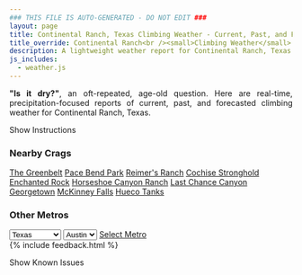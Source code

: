 ```yaml
---
### THIS FILE IS AUTO-GENERATED - DO NOT EDIT ###
layout: page
title: Continental Ranch, Texas Climbing Weather - Current, Past, and Forecasted Report
title_override: Continental Ranch<br /><small>Climbing Weather</small>
description: A lightweight weather report for Continental Ranch, Texas. Optimized for slow internet connections.
js_includes:
  - weather.js
---
```


<section class="measure center lh-copy f5-ns f6 ph2 mv4" style="text-align: justify;">
<strong>"Is it dry?"</strong>, an oft-repeated, age-old question. Here are real-time,
precipitation-focused reports of current, past, and forecasted climbing weather for Continental Ranch, Texas.
</section>

<p id="settings-toggle" class="mw5 b center tc hover-light-red black-70 pointer">Show Instructions</p>
<section id="settings" class="overflow-hidden" style="display:none;">
    <div class="mv2 ph2 center">
        <div class="fn f6 tc pv2">
            <p class="measure lh-copy center"><strong>Show/hide hourly forecasts</strong> by clicking the desired day.</p>
            <hr class="mw5 p0 mv2 o-60 b0 bt b--light-red light-red bg-light-red">
            <p class="measure lh-copy center"><strong>Current and Past conditions</strong> are measured by the nearest weather station. <strong>Forecast conditions</strong> are calculated and polled separately.</p>
            <hr class="mw5 p0 mv2 o-60 b0 bt b--light-red light-red bg-light-red">
            <p class="measure lh-copy center"><strong>Having issues?</strong> Try <a id="clear-cache" class="no-underline relative fancy-link light-red hover-light-red" href="#">clearing the local cache</a>.</p>
            <hr class="mw5 p0 mv2 o-60 b0 bt b--light-red light-red bg-light-red">
            <p class="measure lh-copy center">Weather data sourced from <a class="no-underline fancy-link relative light-red" target="_blank" href="https://www.weather.gov/documentation/services-web-api">weather.gov</a>.</p>
        </div>
    </div>
</section>
<section id="weather" data-crag="continental-ranch-texas" class="mv4-ns mv3 ph2 center"></section>
<section id="nearby" class="tc lh-copy">
  <h3>Nearby Crags</h3>
<a class="nowrap no-underline fancy-link relative light-red mh3" href="/crags/the-greenbelt-texas-weather.html">The Greenbelt</a>
<a class="nowrap no-underline fancy-link relative light-red mh3" href="/crags/pace-bend-park-texas-weather.html">Pace Bend Park</a>
<a class="nowrap no-underline fancy-link relative light-red mh3" href="/crags/reimers-ranch-texas-weather.html">Reimer's Ranch</a>
<a class="nowrap no-underline fancy-link relative light-red mh3" href="/crags/cochise-stronghold-arizona-weather.html">Cochise Stronghold</a>
<a class="nowrap no-underline fancy-link relative light-red mh3" href="/crags/enchanted-rock-texas-weather.html">Enchanted Rock</a>
<a class="nowrap no-underline fancy-link relative light-red mh3" href="/crags/horseshoe-canyon-ranch-arkansas-weather.html">Horseshoe Canyon Ranch</a>
<a class="nowrap no-underline fancy-link relative light-red mh3" href="/crags/last-chance-canyon-new-mexico-weather.html">Last Chance Canyon</a>
<a class="nowrap no-underline fancy-link relative light-red mh3" href="/crags/georgetown-texas-weather.html">Georgetown</a>
<a class="nowrap no-underline fancy-link relative light-red mh3" href="/crags/mckinney-falls-texas-weather.html">McKinney Falls</a>
<a class="nowrap no-underline fancy-link relative light-red mh3" href="/crags/hueco-tanks-texas-weather.html">Hueco Tanks</a>
</section>
<section id="nearby" class="tc lh-copy">
  <h3>Other Metros</h3>
  <select class="ma1 bg-near-white pa2" id="stateSel">
    <option value="Texas" selected>Texas</option>
    <option value="Washington">Washington</option>
    <option value="Colorado">Colorado</option>
    <option value="Tennessee">Tennessee</option>
    <option value="Utah">Utah</option>
    <option value="California">California</option>
  </select>
  <select class="ma1 bg-near-white pa2" id="citySel">
    <option value="Austin" selected>Austin</option>
  </select>
  <a id="selectMetro" class="f6 link dim ph3 pv2 ma1 dib white bg-light-red" href="/crags/austin-texas-weather.html">Select Metro</a>
  <script>
    var states = [];
    states["Texas"] = "Austin"
    states["Washington"] = "Seattle"
    states["Colorado"] = "Denver"
    states["Tennessee"] = "Nashville"
    states["Utah"] = "Salt Lake City"
    states["California"] = "San Francisco|Los Angeles"
  </script>
</section>
{% include feedback.html %}
<p id="issues-toggle" class="mw5 b center tc hover-light-red black-70 pointer">Show Known Issues</p>
<section id="issues" class="overflow-hidden tc f6">
</section>

<script>
  var weekly_EWX_14_74 = {"updated":"2020-12-20T08:29:13+00:00","units":"us","forecastGenerator":"BaselineForecastGenerator","generatedAt":"2020-12-20T08:48:20+00:00","updateTime":"2020-12-20T08:29:13+00:00","validTimes":"2020-12-20T02:00:00+00:00/P8DT6H","elevation":{"value":405.0792,"unitCode":"unit:m"},"periods":[{"number":1,"name":"Overnight","startTime":"2020-12-20T02:00:00-06:00","endTime":"2020-12-20T06:00:00-06:00","isDaytime":false,"temperature":34,"temperatureUnit":"F","temperatureTrend":null,"windSpeed":"5 mph","windDirection":"NNW","icon":"https://api.weather.gov/icons/land/night/skc?size=medium","shortForecast":"Clear","detailedForecast":"Clear, with a low around 34. North northwest wind around 5 mph."},{"number":2,"name":"Sunday","startTime":"2020-12-20T06:00:00-06:00","endTime":"2020-12-20T18:00:00-06:00","isDaytime":true,"temperature":69,"temperatureUnit":"F","temperatureTrend":null,"windSpeed":"5 to 15 mph","windDirection":"NW","icon":"https://api.weather.gov/icons/land/day/skc?size=medium","shortForecast":"Sunny","detailedForecast":"Sunny, with a high near 69. Northwest wind 5 to 15 mph, with gusts as high as 25 mph."},{"number":3,"name":"Sunday Night","startTime":"2020-12-20T18:00:00-06:00","endTime":"2020-12-21T06:00:00-06:00","isDaytime":false,"temperature":34,"temperatureUnit":"F","temperatureTrend":null,"windSpeed":"5 mph","windDirection":"NNW","icon":"https://api.weather.gov/icons/land/night/few?size=medium","shortForecast":"Mostly Clear","detailedForecast":"Mostly clear, with a low around 34. North northwest wind around 5 mph."},{"number":4,"name":"Monday","startTime":"2020-12-21T06:00:00-06:00","endTime":"2020-12-21T18:00:00-06:00","isDaytime":true,"temperature":70,"temperatureUnit":"F","temperatureTrend":null,"windSpeed":"0 to 5 mph","windDirection":"SE","icon":"https://api.weather.gov/icons/land/day/sct?size=medium","shortForecast":"Mostly Sunny","detailedForecast":"Mostly sunny, with a high near 70. Southeast wind 0 to 5 mph."},{"number":5,"name":"Monday Night","startTime":"2020-12-21T18:00:00-06:00","endTime":"2020-12-22T06:00:00-06:00","isDaytime":false,"temperature":42,"temperatureUnit":"F","temperatureTrend":null,"windSpeed":"5 mph","windDirection":"SE","icon":"https://api.weather.gov/icons/land/night/sct?size=medium","shortForecast":"Partly Cloudy","detailedForecast":"Partly cloudy, with a low around 42. Southeast wind around 5 mph."},{"number":6,"name":"Tuesday","startTime":"2020-12-22T06:00:00-06:00","endTime":"2020-12-22T18:00:00-06:00","isDaytime":true,"temperature":70,"temperatureUnit":"F","temperatureTrend":null,"windSpeed":"5 to 15 mph","windDirection":"SE","icon":"https://api.weather.gov/icons/land/day/few?size=medium","shortForecast":"Sunny","detailedForecast":"Sunny, with a high near 70. Southeast wind 5 to 15 mph, with gusts as high as 20 mph."},{"number":7,"name":"Tuesday Night","startTime":"2020-12-22T18:00:00-06:00","endTime":"2020-12-23T06:00:00-06:00","isDaytime":false,"temperature":45,"temperatureUnit":"F","temperatureTrend":null,"windSpeed":"5 to 10 mph","windDirection":"SSE","icon":"https://api.weather.gov/icons/land/night/few?size=medium","shortForecast":"Mostly Clear","detailedForecast":"Mostly clear, with a low around 45. South southeast wind 5 to 10 mph, with gusts as high as 20 mph."},{"number":8,"name":"Wednesday","startTime":"2020-12-23T06:00:00-06:00","endTime":"2020-12-23T18:00:00-06:00","isDaytime":true,"temperature":75,"temperatureUnit":"F","temperatureTrend":null,"windSpeed":"5 to 15 mph","windDirection":"W","icon":"https://api.weather.gov/icons/land/day/few?size=medium","shortForecast":"Sunny","detailedForecast":"Sunny, with a high near 75. West wind 5 to 15 mph, with gusts as high as 20 mph."},{"number":9,"name":"Wednesday Night","startTime":"2020-12-23T18:00:00-06:00","endTime":"2020-12-24T06:00:00-06:00","isDaytime":false,"temperature":34,"temperatureUnit":"F","temperatureTrend":null,"windSpeed":"10 to 20 mph","windDirection":"NNW","icon":"https://api.weather.gov/icons/land/night/few?size=medium","shortForecast":"Mostly Clear","detailedForecast":"Mostly clear, with a low around 34. North northwest wind 10 to 20 mph, with gusts as high as 25 mph."},{"number":10,"name":"Thursday","startTime":"2020-12-24T06:00:00-06:00","endTime":"2020-12-24T18:00:00-06:00","isDaytime":true,"temperature":57,"temperatureUnit":"F","temperatureTrend":null,"windSpeed":"10 to 15 mph","windDirection":"NNW","icon":"https://api.weather.gov/icons/land/day/few?size=medium","shortForecast":"Sunny","detailedForecast":"Sunny, with a high near 57."},{"number":11,"name":"Thursday Night","startTime":"2020-12-24T18:00:00-06:00","endTime":"2020-12-25T06:00:00-06:00","isDaytime":false,"temperature":32,"temperatureUnit":"F","temperatureTrend":null,"windSpeed":"5 mph","windDirection":"WNW","icon":"https://api.weather.gov/icons/land/night/few?size=medium","shortForecast":"Mostly Clear","detailedForecast":"Mostly clear, with a low around 32."},{"number":12,"name":"Christmas Day","startTime":"2020-12-25T06:00:00-06:00","endTime":"2020-12-25T18:00:00-06:00","isDaytime":true,"temperature":63,"temperatureUnit":"F","temperatureTrend":null,"windSpeed":"5 to 10 mph","windDirection":"SSW","icon":"https://api.weather.gov/icons/land/day/sct?size=medium","shortForecast":"Mostly Sunny","detailedForecast":"Mostly sunny, with a high near 63."},{"number":13,"name":"Friday Night","startTime":"2020-12-25T18:00:00-06:00","endTime":"2020-12-26T06:00:00-06:00","isDaytime":false,"temperature":35,"temperatureUnit":"F","temperatureTrend":null,"windSpeed":"5 to 10 mph","windDirection":"SE","icon":"https://api.weather.gov/icons/land/night/sct?size=medium","shortForecast":"Partly Cloudy","detailedForecast":"Partly cloudy, with a low around 35."},{"number":14,"name":"Saturday","startTime":"2020-12-26T06:00:00-06:00","endTime":"2020-12-26T18:00:00-06:00","isDaytime":true,"temperature":68,"temperatureUnit":"F","temperatureTrend":null,"windSpeed":"5 to 10 mph","windDirection":"S","icon":"https://api.weather.gov/icons/land/day/sct?size=medium","shortForecast":"Mostly Sunny","detailedForecast":"Mostly sunny, with a high near 68."}]}
  var hourly_EWX_14_74 = {"@context":["https://geojson.org/geojson-ld/geojson-context.jsonld",{"@version":"1.1","wx":"https://api.weather.gov/ontology#","geo":"http://www.opengis.net/ont/geosparql#","unit":"http://codes.wmo.int/common/unit/","@vocab":"https://api.weather.gov/ontology#"}],"type":"Feature","geometry":{"type":"Polygon","coordinates":[[[-101.4416929,29.8089287],[-101.4404477,29.7862003],[-101.414287,29.787277500000002],[-101.41552730000001,29.810006],[-101.4416929,29.8089287]]]},"properties":{"updated":"2020-12-20T08:29:13+00:00","units":"us","forecastGenerator":"HourlyForecastGenerator","generatedAt":"2020-12-20T08:48:21+00:00","updateTime":"2020-12-20T08:29:13+00:00","validTimes":"2020-12-20T02:00:00+00:00/P8DT6H","elevation":{"value":405.0792,"unitCode":"unit:m"},"periods":[{"number":1,"name":"","startTime":"2020-12-20T02:00:00-06:00","endTime":"2020-12-20T03:00:00-06:00","isDaytime":false,"temperature":38,"temperatureUnit":"F","temperatureTrend":null,"windSpeed":"5 mph","windDirection":"NNW","icon":"https://api.weather.gov/icons/land/night/skc?size=small","shortForecast":"Clear","detailedForecast":""},{"number":2,"name":"","startTime":"2020-12-20T03:00:00-06:00","endTime":"2020-12-20T04:00:00-06:00","isDaytime":false,"temperature":37,"temperatureUnit":"F","temperatureTrend":null,"windSpeed":"5 mph","windDirection":"NNW","icon":"https://api.weather.gov/icons/land/night/skc?size=small","shortForecast":"Clear","detailedForecast":""},{"number":3,"name":"","startTime":"2020-12-20T04:00:00-06:00","endTime":"2020-12-20T05:00:00-06:00","isDaytime":false,"temperature":36,"temperatureUnit":"F","temperatureTrend":null,"windSpeed":"5 mph","windDirection":"NNW","icon":"https://api.weather.gov/icons/land/night/skc?size=small","shortForecast":"Clear","detailedForecast":""},{"number":4,"name":"","startTime":"2020-12-20T05:00:00-06:00","endTime":"2020-12-20T06:00:00-06:00","isDaytime":false,"temperature":35,"temperatureUnit":"F","temperatureTrend":null,"windSpeed":"5 mph","windDirection":"NNW","icon":"https://api.weather.gov/icons/land/night/skc?size=small","shortForecast":"Clear","detailedForecast":""},{"number":5,"name":"","startTime":"2020-12-20T06:00:00-06:00","endTime":"2020-12-20T07:00:00-06:00","isDaytime":true,"temperature":34,"temperatureUnit":"F","temperatureTrend":null,"windSpeed":"5 mph","windDirection":"NW","icon":"https://api.weather.gov/icons/land/day/skc?size=small","shortForecast":"Sunny","detailedForecast":""},{"number":6,"name":"","startTime":"2020-12-20T07:00:00-06:00","endTime":"2020-12-20T08:00:00-06:00","isDaytime":true,"temperature":34,"temperatureUnit":"F","temperatureTrend":null,"windSpeed":"5 mph","windDirection":"NW","icon":"https://api.weather.gov/icons/land/day/skc?size=small","shortForecast":"Sunny","detailedForecast":""},{"number":7,"name":"","startTime":"2020-12-20T08:00:00-06:00","endTime":"2020-12-20T09:00:00-06:00","isDaytime":true,"temperature":35,"temperatureUnit":"F","temperatureTrend":null,"windSpeed":"5 mph","windDirection":"NW","icon":"https://api.weather.gov/icons/land/day/skc?size=small","shortForecast":"Sunny","detailedForecast":""},{"number":8,"name":"","startTime":"2020-12-20T09:00:00-06:00","endTime":"2020-12-20T10:00:00-06:00","isDaytime":true,"temperature":43,"temperatureUnit":"F","temperatureTrend":null,"windSpeed":"10 mph","windDirection":"WNW","icon":"https://api.weather.gov/icons/land/day/skc?size=small","shortForecast":"Sunny","detailedForecast":""},{"number":9,"name":"","startTime":"2020-12-20T10:00:00-06:00","endTime":"2020-12-20T11:00:00-06:00","isDaytime":true,"temperature":51,"temperatureUnit":"F","temperatureTrend":null,"windSpeed":"10 mph","windDirection":"NW","icon":"https://api.weather.gov/icons/land/day/skc?size=small","shortForecast":"Sunny","detailedForecast":""},{"number":10,"name":"","startTime":"2020-12-20T11:00:00-06:00","endTime":"2020-12-20T12:00:00-06:00","isDaytime":true,"temperature":56,"temperatureUnit":"F","temperatureTrend":null,"windSpeed":"15 mph","windDirection":"NW","icon":"https://api.weather.gov/icons/land/day/skc?size=small","shortForecast":"Sunny","detailedForecast":""},{"number":11,"name":"","startTime":"2020-12-20T12:00:00-06:00","endTime":"2020-12-20T13:00:00-06:00","isDaytime":true,"temperature":62,"temperatureUnit":"F","temperatureTrend":null,"windSpeed":"15 mph","windDirection":"NW","icon":"https://api.weather.gov/icons/land/day/skc?size=small","shortForecast":"Sunny","detailedForecast":""},{"number":12,"name":"","startTime":"2020-12-20T13:00:00-06:00","endTime":"2020-12-20T14:00:00-06:00","isDaytime":true,"temperature":65,"temperatureUnit":"F","temperatureTrend":null,"windSpeed":"15 mph","windDirection":"NW","icon":"https://api.weather.gov/icons/land/day/skc?size=small","shortForecast":"Sunny","detailedForecast":""},{"number":13,"name":"","startTime":"2020-12-20T14:00:00-06:00","endTime":"2020-12-20T15:00:00-06:00","isDaytime":true,"temperature":68,"temperatureUnit":"F","temperatureTrend":null,"windSpeed":"15 mph","windDirection":"NW","icon":"https://api.weather.gov/icons/land/day/skc?size=small","shortForecast":"Sunny","detailedForecast":""},{"number":14,"name":"","startTime":"2020-12-20T15:00:00-06:00","endTime":"2020-12-20T16:00:00-06:00","isDaytime":true,"temperature":68,"temperatureUnit":"F","temperatureTrend":null,"windSpeed":"15 mph","windDirection":"NW","icon":"https://api.weather.gov/icons/land/day/few?size=small","shortForecast":"Sunny","detailedForecast":""},{"number":15,"name":"","startTime":"2020-12-20T16:00:00-06:00","endTime":"2020-12-20T17:00:00-06:00","isDaytime":true,"temperature":69,"temperatureUnit":"F","temperatureTrend":null,"windSpeed":"10 mph","windDirection":"NW","icon":"https://api.weather.gov/icons/land/day/skc?size=small","shortForecast":"Sunny","detailedForecast":""},{"number":16,"name":"","startTime":"2020-12-20T17:00:00-06:00","endTime":"2020-12-20T18:00:00-06:00","isDaytime":true,"temperature":67,"temperatureUnit":"F","temperatureTrend":null,"windSpeed":"10 mph","windDirection":"NW","icon":"https://api.weather.gov/icons/land/day/skc?size=small","shortForecast":"Sunny","detailedForecast":""},{"number":17,"name":"","startTime":"2020-12-20T18:00:00-06:00","endTime":"2020-12-20T19:00:00-06:00","isDaytime":false,"temperature":61,"temperatureUnit":"F","temperatureTrend":null,"windSpeed":"5 mph","windDirection":"NW","icon":"https://api.weather.gov/icons/land/night/few?size=small","shortForecast":"Mostly Clear","detailedForecast":""},{"number":18,"name":"","startTime":"2020-12-20T19:00:00-06:00","endTime":"2020-12-20T20:00:00-06:00","isDaytime":false,"temperature":57,"temperatureUnit":"F","temperatureTrend":null,"windSpeed":"5 mph","windDirection":"NW","icon":"https://api.weather.gov/icons/land/night/few?size=small","shortForecast":"Mostly Clear","detailedForecast":""},{"number":19,"name":"","startTime":"2020-12-20T20:00:00-06:00","endTime":"2020-12-20T21:00:00-06:00","isDaytime":false,"temperature":53,"temperatureUnit":"F","temperatureTrend":null,"windSpeed":"5 mph","windDirection":"NNW","icon":"https://api.weather.gov/icons/land/night/few?size=small","shortForecast":"Mostly Clear","detailedForecast":""},{"number":20,"name":"","startTime":"2020-12-20T21:00:00-06:00","endTime":"2020-12-20T22:00:00-06:00","isDaytime":false,"temperature":49,"temperatureUnit":"F","temperatureTrend":null,"windSpeed":"5 mph","windDirection":"NNW","icon":"https://api.weather.gov/icons/land/night/few?size=small","shortForecast":"Mostly Clear","detailedForecast":""},{"number":21,"name":"","startTime":"2020-12-20T22:00:00-06:00","endTime":"2020-12-20T23:00:00-06:00","isDaytime":false,"temperature":47,"temperatureUnit":"F","temperatureTrend":null,"windSpeed":"5 mph","windDirection":"NNW","icon":"https://api.weather.gov/icons/land/night/few?size=small","shortForecast":"Mostly Clear","detailedForecast":""},{"number":22,"name":"","startTime":"2020-12-20T23:00:00-06:00","endTime":"2020-12-21T00:00:00-06:00","isDaytime":false,"temperature":45,"temperatureUnit":"F","temperatureTrend":null,"windSpeed":"5 mph","windDirection":"NNW","icon":"https://api.weather.gov/icons/land/night/few?size=small","shortForecast":"Mostly Clear","detailedForecast":""},{"number":23,"name":"","startTime":"2020-12-21T00:00:00-06:00","endTime":"2020-12-21T01:00:00-06:00","isDaytime":false,"temperature":43,"temperatureUnit":"F","temperatureTrend":null,"windSpeed":"5 mph","windDirection":"NNW","icon":"https://api.weather.gov/icons/land/night/few?size=small","shortForecast":"Mostly Clear","detailedForecast":""},{"number":24,"name":"","startTime":"2020-12-21T01:00:00-06:00","endTime":"2020-12-21T02:00:00-06:00","isDaytime":false,"temperature":42,"temperatureUnit":"F","temperatureTrend":null,"windSpeed":"5 mph","windDirection":"NNW","icon":"https://api.weather.gov/icons/land/night/few?size=small","shortForecast":"Mostly Clear","detailedForecast":""},{"number":25,"name":"","startTime":"2020-12-21T02:00:00-06:00","endTime":"2020-12-21T03:00:00-06:00","isDaytime":false,"temperature":39,"temperatureUnit":"F","temperatureTrend":null,"windSpeed":"5 mph","windDirection":"NNW","icon":"https://api.weather.gov/icons/land/night/sct?size=small","shortForecast":"Partly Cloudy","detailedForecast":""},{"number":26,"name":"","startTime":"2020-12-21T03:00:00-06:00","endTime":"2020-12-21T04:00:00-06:00","isDaytime":false,"temperature":37,"temperatureUnit":"F","temperatureTrend":null,"windSpeed":"5 mph","windDirection":"NNW","icon":"https://api.weather.gov/icons/land/night/sct?size=small","shortForecast":"Partly Cloudy","detailedForecast":""},{"number":27,"name":"","startTime":"2020-12-21T04:00:00-06:00","endTime":"2020-12-21T05:00:00-06:00","isDaytime":false,"temperature":36,"temperatureUnit":"F","temperatureTrend":null,"windSpeed":"5 mph","windDirection":"NNW","icon":"https://api.weather.gov/icons/land/night/sct?size=small","shortForecast":"Partly Cloudy","detailedForecast":""},{"number":28,"name":"","startTime":"2020-12-21T05:00:00-06:00","endTime":"2020-12-21T06:00:00-06:00","isDaytime":false,"temperature":35,"temperatureUnit":"F","temperatureTrend":null,"windSpeed":"5 mph","windDirection":"NNW","icon":"https://api.weather.gov/icons/land/night/sct?size=small","shortForecast":"Partly Cloudy","detailedForecast":""},{"number":29,"name":"","startTime":"2020-12-21T06:00:00-06:00","endTime":"2020-12-21T07:00:00-06:00","isDaytime":true,"temperature":35,"temperatureUnit":"F","temperatureTrend":null,"windSpeed":"5 mph","windDirection":"N","icon":"https://api.weather.gov/icons/land/day/sct?size=small","shortForecast":"Mostly Sunny","detailedForecast":""},{"number":30,"name":"","startTime":"2020-12-21T07:00:00-06:00","endTime":"2020-12-21T08:00:00-06:00","isDaytime":true,"temperature":34,"temperatureUnit":"F","temperatureTrend":null,"windSpeed":"5 mph","windDirection":"N","icon":"https://api.weather.gov/icons/land/day/sct?size=small","shortForecast":"Mostly Sunny","detailedForecast":""},{"number":31,"name":"","startTime":"2020-12-21T08:00:00-06:00","endTime":"2020-12-21T09:00:00-06:00","isDaytime":true,"temperature":35,"temperatureUnit":"F","temperatureTrend":null,"windSpeed":"0 mph","windDirection":"N","icon":"https://api.weather.gov/icons/land/day/sct?size=small","shortForecast":"Mostly Sunny","detailedForecast":""},{"number":32,"name":"","startTime":"2020-12-21T09:00:00-06:00","endTime":"2020-12-21T10:00:00-06:00","isDaytime":true,"temperature":42,"temperatureUnit":"F","temperatureTrend":null,"windSpeed":"0 mph","windDirection":"N","icon":"https://api.weather.gov/icons/land/day/few?size=small","shortForecast":"Sunny","detailedForecast":""},{"number":33,"name":"","startTime":"2020-12-21T10:00:00-06:00","endTime":"2020-12-21T11:00:00-06:00","isDaytime":true,"temperature":50,"temperatureUnit":"F","temperatureTrend":null,"windSpeed":"0 mph","windDirection":"N","icon":"https://api.weather.gov/icons/land/day/few?size=small","shortForecast":"Sunny","detailedForecast":""},{"number":34,"name":"","startTime":"2020-12-21T11:00:00-06:00","endTime":"2020-12-21T12:00:00-06:00","isDaytime":true,"temperature":57,"temperatureUnit":"F","temperatureTrend":null,"windSpeed":"0 mph","windDirection":"SSE","icon":"https://api.weather.gov/icons/land/day/sct?size=small","shortForecast":"Mostly Sunny","detailedForecast":""},{"number":35,"name":"","startTime":"2020-12-21T12:00:00-06:00","endTime":"2020-12-21T13:00:00-06:00","isDaytime":true,"temperature":63,"temperatureUnit":"F","temperatureTrend":null,"windSpeed":"0 mph","windDirection":"S","icon":"https://api.weather.gov/icons/land/day/sct?size=small","shortForecast":"Mostly Sunny","detailedForecast":""},{"number":36,"name":"","startTime":"2020-12-21T13:00:00-06:00","endTime":"2020-12-21T14:00:00-06:00","isDaytime":true,"temperature":67,"temperatureUnit":"F","temperatureTrend":null,"windSpeed":"5 mph","windDirection":"S","icon":"https://api.weather.gov/icons/land/day/sct?size=small","shortForecast":"Mostly Sunny","detailedForecast":""},{"number":37,"name":"","startTime":"2020-12-21T14:00:00-06:00","endTime":"2020-12-21T15:00:00-06:00","isDaytime":true,"temperature":69,"temperatureUnit":"F","temperatureTrend":null,"windSpeed":"5 mph","windDirection":"SSE","icon":"https://api.weather.gov/icons/land/day/sct?size=small","shortForecast":"Mostly Sunny","detailedForecast":""},{"number":38,"name":"","startTime":"2020-12-21T15:00:00-06:00","endTime":"2020-12-21T16:00:00-06:00","isDaytime":true,"temperature":70,"temperatureUnit":"F","temperatureTrend":null,"windSpeed":"5 mph","windDirection":"SSE","icon":"https://api.weather.gov/icons/land/day/sct?size=small","shortForecast":"Mostly Sunny","detailedForecast":""},{"number":39,"name":"","startTime":"2020-12-21T16:00:00-06:00","endTime":"2020-12-21T17:00:00-06:00","isDaytime":true,"temperature":69,"temperatureUnit":"F","temperatureTrend":null,"windSpeed":"5 mph","windDirection":"SE","icon":"https://api.weather.gov/icons/land/day/bkn?size=small","shortForecast":"Partly Sunny","detailedForecast":""},{"number":40,"name":"","startTime":"2020-12-21T17:00:00-06:00","endTime":"2020-12-21T18:00:00-06:00","isDaytime":true,"temperature":66,"temperatureUnit":"F","temperatureTrend":null,"windSpeed":"5 mph","windDirection":"SE","icon":"https://api.weather.gov/icons/land/day/bkn?size=small","shortForecast":"Partly Sunny","detailedForecast":""},{"number":41,"name":"","startTime":"2020-12-21T18:00:00-06:00","endTime":"2020-12-21T19:00:00-06:00","isDaytime":false,"temperature":63,"temperatureUnit":"F","temperatureTrend":null,"windSpeed":"5 mph","windDirection":"ESE","icon":"https://api.weather.gov/icons/land/night/bkn?size=small","shortForecast":"Mostly Cloudy","detailedForecast":""},{"number":42,"name":"","startTime":"2020-12-21T19:00:00-06:00","endTime":"2020-12-21T20:00:00-06:00","isDaytime":false,"temperature":60,"temperatureUnit":"F","temperatureTrend":null,"windSpeed":"5 mph","windDirection":"ESE","icon":"https://api.weather.gov/icons/land/night/bkn?size=small","shortForecast":"Mostly Cloudy","detailedForecast":""},{"number":43,"name":"","startTime":"2020-12-21T20:00:00-06:00","endTime":"2020-12-21T21:00:00-06:00","isDaytime":false,"temperature":57,"temperatureUnit":"F","temperatureTrend":null,"windSpeed":"5 mph","windDirection":"ESE","icon":"https://api.weather.gov/icons/land/night/bkn?size=small","shortForecast":"Mostly Cloudy","detailedForecast":""},{"number":44,"name":"","startTime":"2020-12-21T21:00:00-06:00","endTime":"2020-12-21T22:00:00-06:00","isDaytime":false,"temperature":54,"temperatureUnit":"F","temperatureTrend":null,"windSpeed":"5 mph","windDirection":"ESE","icon":"https://api.weather.gov/icons/land/night/sct?size=small","shortForecast":"Partly Cloudy","detailedForecast":""},{"number":45,"name":"","startTime":"2020-12-21T22:00:00-06:00","endTime":"2020-12-21T23:00:00-06:00","isDaytime":false,"temperature":52,"temperatureUnit":"F","temperatureTrend":null,"windSpeed":"5 mph","windDirection":"ESE","icon":"https://api.weather.gov/icons/land/night/sct?size=small","shortForecast":"Partly Cloudy","detailedForecast":""},{"number":46,"name":"","startTime":"2020-12-21T23:00:00-06:00","endTime":"2020-12-22T00:00:00-06:00","isDaytime":false,"temperature":50,"temperatureUnit":"F","temperatureTrend":null,"windSpeed":"5 mph","windDirection":"SE","icon":"https://api.weather.gov/icons/land/night/sct?size=small","shortForecast":"Partly Cloudy","detailedForecast":""},{"number":47,"name":"","startTime":"2020-12-22T00:00:00-06:00","endTime":"2020-12-22T01:00:00-06:00","isDaytime":false,"temperature":49,"temperatureUnit":"F","temperatureTrend":null,"windSpeed":"5 mph","windDirection":"SE","icon":"https://api.weather.gov/icons/land/night/few?size=small","shortForecast":"Mostly Clear","detailedForecast":""},{"number":48,"name":"","startTime":"2020-12-22T01:00:00-06:00","endTime":"2020-12-22T02:00:00-06:00","isDaytime":false,"temperature":48,"temperatureUnit":"F","temperatureTrend":null,"windSpeed":"5 mph","windDirection":"SE","icon":"https://api.weather.gov/icons/land/night/few?size=small","shortForecast":"Mostly Clear","detailedForecast":""},{"number":49,"name":"","startTime":"2020-12-22T02:00:00-06:00","endTime":"2020-12-22T03:00:00-06:00","isDaytime":false,"temperature":47,"temperatureUnit":"F","temperatureTrend":null,"windSpeed":"5 mph","windDirection":"SE","icon":"https://api.weather.gov/icons/land/night/few?size=small","shortForecast":"Mostly Clear","detailedForecast":""},{"number":50,"name":"","startTime":"2020-12-22T03:00:00-06:00","endTime":"2020-12-22T04:00:00-06:00","isDaytime":false,"temperature":45,"temperatureUnit":"F","temperatureTrend":null,"windSpeed":"5 mph","windDirection":"SE","icon":"https://api.weather.gov/icons/land/night/few?size=small","shortForecast":"Mostly Clear","detailedForecast":""},{"number":51,"name":"","startTime":"2020-12-22T04:00:00-06:00","endTime":"2020-12-22T05:00:00-06:00","isDaytime":false,"temperature":44,"temperatureUnit":"F","temperatureTrend":null,"windSpeed":"5 mph","windDirection":"SE","icon":"https://api.weather.gov/icons/land/night/few?size=small","shortForecast":"Mostly Clear","detailedForecast":""},{"number":52,"name":"","startTime":"2020-12-22T05:00:00-06:00","endTime":"2020-12-22T06:00:00-06:00","isDaytime":false,"temperature":42,"temperatureUnit":"F","temperatureTrend":null,"windSpeed":"5 mph","windDirection":"SE","icon":"https://api.weather.gov/icons/land/night/few?size=small","shortForecast":"Mostly Clear","detailedForecast":""},{"number":53,"name":"","startTime":"2020-12-22T06:00:00-06:00","endTime":"2020-12-22T07:00:00-06:00","isDaytime":true,"temperature":42,"temperatureUnit":"F","temperatureTrend":null,"windSpeed":"5 mph","windDirection":"SE","icon":"https://api.weather.gov/icons/land/day/few?size=small","shortForecast":"Sunny","detailedForecast":""},{"number":54,"name":"","startTime":"2020-12-22T07:00:00-06:00","endTime":"2020-12-22T08:00:00-06:00","isDaytime":true,"temperature":43,"temperatureUnit":"F","temperatureTrend":null,"windSpeed":"5 mph","windDirection":"SE","icon":"https://api.weather.gov/icons/land/day/few?size=small","shortForecast":"Sunny","detailedForecast":""},{"number":55,"name":"","startTime":"2020-12-22T08:00:00-06:00","endTime":"2020-12-22T09:00:00-06:00","isDaytime":true,"temperature":45,"temperatureUnit":"F","temperatureTrend":null,"windSpeed":"5 mph","windDirection":"SE","icon":"https://api.weather.gov/icons/land/day/few?size=small","shortForecast":"Sunny","detailedForecast":""},{"number":56,"name":"","startTime":"2020-12-22T09:00:00-06:00","endTime":"2020-12-22T10:00:00-06:00","isDaytime":true,"temperature":48,"temperatureUnit":"F","temperatureTrend":null,"windSpeed":"5 mph","windDirection":"SE","icon":"https://api.weather.gov/icons/land/day/few?size=small","shortForecast":"Sunny","detailedForecast":""},{"number":57,"name":"","startTime":"2020-12-22T10:00:00-06:00","endTime":"2020-12-22T11:00:00-06:00","isDaytime":true,"temperature":53,"temperatureUnit":"F","temperatureTrend":null,"windSpeed":"10 mph","windDirection":"SE","icon":"https://api.weather.gov/icons/land/day/few?size=small","shortForecast":"Sunny","detailedForecast":""},{"number":58,"name":"","startTime":"2020-12-22T11:00:00-06:00","endTime":"2020-12-22T12:00:00-06:00","isDaytime":true,"temperature":57,"temperatureUnit":"F","temperatureTrend":null,"windSpeed":"10 mph","windDirection":"SSE","icon":"https://api.weather.gov/icons/land/day/few?size=small","shortForecast":"Sunny","detailedForecast":""},{"number":59,"name":"","startTime":"2020-12-22T12:00:00-06:00","endTime":"2020-12-22T13:00:00-06:00","isDaytime":true,"temperature":61,"temperatureUnit":"F","temperatureTrend":null,"windSpeed":"10 mph","windDirection":"SSE","icon":"https://api.weather.gov/icons/land/day/few?size=small","shortForecast":"Sunny","detailedForecast":""},{"number":60,"name":"","startTime":"2020-12-22T13:00:00-06:00","endTime":"2020-12-22T14:00:00-06:00","isDaytime":true,"temperature":65,"temperatureUnit":"F","temperatureTrend":null,"windSpeed":"10 mph","windDirection":"SSE","icon":"https://api.weather.gov/icons/land/day/few?size=small","shortForecast":"Sunny","detailedForecast":""},{"number":61,"name":"","startTime":"2020-12-22T14:00:00-06:00","endTime":"2020-12-22T15:00:00-06:00","isDaytime":true,"temperature":68,"temperatureUnit":"F","temperatureTrend":null,"windSpeed":"15 mph","windDirection":"SSE","icon":"https://api.weather.gov/icons/land/day/few?size=small","shortForecast":"Sunny","detailedForecast":""},{"number":62,"name":"","startTime":"2020-12-22T15:00:00-06:00","endTime":"2020-12-22T16:00:00-06:00","isDaytime":true,"temperature":70,"temperatureUnit":"F","temperatureTrend":null,"windSpeed":"15 mph","windDirection":"SSE","icon":"https://api.weather.gov/icons/land/day/few?size=small","shortForecast":"Sunny","detailedForecast":""},{"number":63,"name":"","startTime":"2020-12-22T16:00:00-06:00","endTime":"2020-12-22T17:00:00-06:00","isDaytime":true,"temperature":70,"temperatureUnit":"F","temperatureTrend":null,"windSpeed":"15 mph","windDirection":"SSE","icon":"https://api.weather.gov/icons/land/day/few?size=small","shortForecast":"Sunny","detailedForecast":""},{"number":64,"name":"","startTime":"2020-12-22T17:00:00-06:00","endTime":"2020-12-22T18:00:00-06:00","isDaytime":true,"temperature":68,"temperatureUnit":"F","temperatureTrend":null,"windSpeed":"10 mph","windDirection":"SE","icon":"https://api.weather.gov/icons/land/day/few?size=small","shortForecast":"Sunny","detailedForecast":""},{"number":65,"name":"","startTime":"2020-12-22T18:00:00-06:00","endTime":"2020-12-22T19:00:00-06:00","isDaytime":false,"temperature":65,"temperatureUnit":"F","temperatureTrend":null,"windSpeed":"10 mph","windDirection":"SE","icon":"https://api.weather.gov/icons/land/night/few?size=small","shortForecast":"Mostly Clear","detailedForecast":""},{"number":66,"name":"","startTime":"2020-12-22T19:00:00-06:00","endTime":"2020-12-22T20:00:00-06:00","isDaytime":false,"temperature":63,"temperatureUnit":"F","temperatureTrend":null,"windSpeed":"10 mph","windDirection":"SE","icon":"https://api.weather.gov/icons/land/night/few?size=small","shortForecast":"Mostly Clear","detailedForecast":""},{"number":67,"name":"","startTime":"2020-12-22T20:00:00-06:00","endTime":"2020-12-22T21:00:00-06:00","isDaytime":false,"temperature":60,"temperatureUnit":"F","temperatureTrend":null,"windSpeed":"10 mph","windDirection":"SE","icon":"https://api.weather.gov/icons/land/night/few?size=small","shortForecast":"Mostly Clear","detailedForecast":""},{"number":68,"name":"","startTime":"2020-12-22T21:00:00-06:00","endTime":"2020-12-22T22:00:00-06:00","isDaytime":false,"temperature":58,"temperatureUnit":"F","temperatureTrend":null,"windSpeed":"10 mph","windDirection":"SE","icon":"https://api.weather.gov/icons/land/night/few?size=small","shortForecast":"Mostly Clear","detailedForecast":""},{"number":69,"name":"","startTime":"2020-12-22T22:00:00-06:00","endTime":"2020-12-22T23:00:00-06:00","isDaytime":false,"temperature":56,"temperatureUnit":"F","temperatureTrend":null,"windSpeed":"10 mph","windDirection":"SE","icon":"https://api.weather.gov/icons/land/night/few?size=small","shortForecast":"Mostly Clear","detailedForecast":""},{"number":70,"name":"","startTime":"2020-12-22T23:00:00-06:00","endTime":"2020-12-23T00:00:00-06:00","isDaytime":false,"temperature":55,"temperatureUnit":"F","temperatureTrend":null,"windSpeed":"10 mph","windDirection":"SSE","icon":"https://api.weather.gov/icons/land/night/few?size=small","shortForecast":"Mostly Clear","detailedForecast":""},{"number":71,"name":"","startTime":"2020-12-23T00:00:00-06:00","endTime":"2020-12-23T01:00:00-06:00","isDaytime":false,"temperature":53,"temperatureUnit":"F","temperatureTrend":null,"windSpeed":"5 mph","windDirection":"SSE","icon":"https://api.weather.gov/icons/land/night/few?size=small","shortForecast":"Mostly Clear","detailedForecast":""},{"number":72,"name":"","startTime":"2020-12-23T01:00:00-06:00","endTime":"2020-12-23T02:00:00-06:00","isDaytime":false,"temperature":52,"temperatureUnit":"F","temperatureTrend":null,"windSpeed":"5 mph","windDirection":"SSE","icon":"https://api.weather.gov/icons/land/night/few?size=small","shortForecast":"Mostly Clear","detailedForecast":""},{"number":73,"name":"","startTime":"2020-12-23T02:00:00-06:00","endTime":"2020-12-23T03:00:00-06:00","isDaytime":false,"temperature":50,"temperatureUnit":"F","temperatureTrend":null,"windSpeed":"5 mph","windDirection":"SSE","icon":"https://api.weather.gov/icons/land/night/few?size=small","shortForecast":"Mostly Clear","detailedForecast":""},{"number":74,"name":"","startTime":"2020-12-23T03:00:00-06:00","endTime":"2020-12-23T04:00:00-06:00","isDaytime":false,"temperature":49,"temperatureUnit":"F","temperatureTrend":null,"windSpeed":"5 mph","windDirection":"SSE","icon":"https://api.weather.gov/icons/land/night/few?size=small","shortForecast":"Mostly Clear","detailedForecast":""},{"number":75,"name":"","startTime":"2020-12-23T04:00:00-06:00","endTime":"2020-12-23T05:00:00-06:00","isDaytime":false,"temperature":47,"temperatureUnit":"F","temperatureTrend":null,"windSpeed":"5 mph","windDirection":"SSE","icon":"https://api.weather.gov/icons/land/night/few?size=small","shortForecast":"Mostly Clear","detailedForecast":""},{"number":76,"name":"","startTime":"2020-12-23T05:00:00-06:00","endTime":"2020-12-23T06:00:00-06:00","isDaytime":false,"temperature":46,"temperatureUnit":"F","temperatureTrend":null,"windSpeed":"5 mph","windDirection":"SSE","icon":"https://api.weather.gov/icons/land/night/sct?size=small","shortForecast":"Partly Cloudy","detailedForecast":""},{"number":77,"name":"","startTime":"2020-12-23T06:00:00-06:00","endTime":"2020-12-23T07:00:00-06:00","isDaytime":true,"temperature":45,"temperatureUnit":"F","temperatureTrend":null,"windSpeed":"5 mph","windDirection":"SSE","icon":"https://api.weather.gov/icons/land/day/sct?size=small","shortForecast":"Mostly Sunny","detailedForecast":""},{"number":78,"name":"","startTime":"2020-12-23T07:00:00-06:00","endTime":"2020-12-23T08:00:00-06:00","isDaytime":true,"temperature":45,"temperatureUnit":"F","temperatureTrend":null,"windSpeed":"5 mph","windDirection":"S","icon":"https://api.weather.gov/icons/land/day/sct?size=small","shortForecast":"Mostly Sunny","detailedForecast":""},{"number":79,"name":"","startTime":"2020-12-23T08:00:00-06:00","endTime":"2020-12-23T09:00:00-06:00","isDaytime":true,"temperature":47,"temperatureUnit":"F","temperatureTrend":null,"windSpeed":"5 mph","windDirection":"WSW","icon":"https://api.weather.gov/icons/land/day/sct?size=small","shortForecast":"Mostly Sunny","detailedForecast":""},{"number":80,"name":"","startTime":"2020-12-23T09:00:00-06:00","endTime":"2020-12-23T10:00:00-06:00","isDaytime":true,"temperature":50,"temperatureUnit":"F","temperatureTrend":null,"windSpeed":"5 mph","windDirection":"W","icon":"https://api.weather.gov/icons/land/day/sct?size=small","shortForecast":"Mostly Sunny","detailedForecast":""},{"number":81,"name":"","startTime":"2020-12-23T10:00:00-06:00","endTime":"2020-12-23T11:00:00-06:00","isDaytime":true,"temperature":55,"temperatureUnit":"F","temperatureTrend":null,"windSpeed":"5 mph","windDirection":"WNW","icon":"https://api.weather.gov/icons/land/day/sct?size=small","shortForecast":"Mostly Sunny","detailedForecast":""},{"number":82,"name":"","startTime":"2020-12-23T11:00:00-06:00","endTime":"2020-12-23T12:00:00-06:00","isDaytime":true,"temperature":60,"temperatureUnit":"F","temperatureTrend":null,"windSpeed":"5 mph","windDirection":"NW","icon":"https://api.weather.gov/icons/land/day/few?size=small","shortForecast":"Sunny","detailedForecast":""},{"number":83,"name":"","startTime":"2020-12-23T12:00:00-06:00","endTime":"2020-12-23T13:00:00-06:00","isDaytime":true,"temperature":66,"temperatureUnit":"F","temperatureTrend":null,"windSpeed":"5 mph","windDirection":"NNW","icon":"https://api.weather.gov/icons/land/day/few?size=small","shortForecast":"Sunny","detailedForecast":""},{"number":84,"name":"","startTime":"2020-12-23T13:00:00-06:00","endTime":"2020-12-23T14:00:00-06:00","isDaytime":true,"temperature":71,"temperatureUnit":"F","temperatureTrend":null,"windSpeed":"5 mph","windDirection":"NNW","icon":"https://api.weather.gov/icons/land/day/few?size=small","shortForecast":"Sunny","detailedForecast":""},{"number":85,"name":"","startTime":"2020-12-23T14:00:00-06:00","endTime":"2020-12-23T15:00:00-06:00","isDaytime":true,"temperature":74,"temperatureUnit":"F","temperatureTrend":null,"windSpeed":"10 mph","windDirection":"NW","icon":"https://api.weather.gov/icons/land/day/skc?size=small","shortForecast":"Sunny","detailedForecast":""},{"number":86,"name":"","startTime":"2020-12-23T15:00:00-06:00","endTime":"2020-12-23T16:00:00-06:00","isDaytime":true,"temperature":75,"temperatureUnit":"F","temperatureTrend":null,"windSpeed":"10 mph","windDirection":"NW","icon":"https://api.weather.gov/icons/land/day/skc?size=small","shortForecast":"Sunny","detailedForecast":""},{"number":87,"name":"","startTime":"2020-12-23T16:00:00-06:00","endTime":"2020-12-23T17:00:00-06:00","isDaytime":true,"temperature":74,"temperatureUnit":"F","temperatureTrend":null,"windSpeed":"10 mph","windDirection":"NW","icon":"https://api.weather.gov/icons/land/day/skc?size=small","shortForecast":"Sunny","detailedForecast":""},{"number":88,"name":"","startTime":"2020-12-23T17:00:00-06:00","endTime":"2020-12-23T18:00:00-06:00","isDaytime":true,"temperature":72,"temperatureUnit":"F","temperatureTrend":null,"windSpeed":"15 mph","windDirection":"NW","icon":"https://api.weather.gov/icons/land/day/few?size=small","shortForecast":"Sunny","detailedForecast":""},{"number":89,"name":"","startTime":"2020-12-23T18:00:00-06:00","endTime":"2020-12-23T19:00:00-06:00","isDaytime":false,"temperature":68,"temperatureUnit":"F","temperatureTrend":null,"windSpeed":"15 mph","windDirection":"NW","icon":"https://api.weather.gov/icons/land/night/few?size=small","shortForecast":"Mostly Clear","detailedForecast":""},{"number":90,"name":"","startTime":"2020-12-23T19:00:00-06:00","endTime":"2020-12-23T20:00:00-06:00","isDaytime":false,"temperature":64,"temperatureUnit":"F","temperatureTrend":null,"windSpeed":"15 mph","windDirection":"NW","icon":"https://api.weather.gov/icons/land/night/few?size=small","shortForecast":"Mostly Clear","detailedForecast":""},{"number":91,"name":"","startTime":"2020-12-23T20:00:00-06:00","endTime":"2020-12-23T21:00:00-06:00","isDaytime":false,"temperature":60,"temperatureUnit":"F","temperatureTrend":null,"windSpeed":"15 mph","windDirection":"NNW","icon":"https://api.weather.gov/icons/land/night/few?size=small","shortForecast":"Mostly Clear","detailedForecast":""},{"number":92,"name":"","startTime":"2020-12-23T21:00:00-06:00","endTime":"2020-12-23T22:00:00-06:00","isDaytime":false,"temperature":56,"temperatureUnit":"F","temperatureTrend":null,"windSpeed":"15 mph","windDirection":"N","icon":"https://api.weather.gov/icons/land/night/skc?size=small","shortForecast":"Clear","detailedForecast":""},{"number":93,"name":"","startTime":"2020-12-23T22:00:00-06:00","endTime":"2020-12-23T23:00:00-06:00","isDaytime":false,"temperature":51,"temperatureUnit":"F","temperatureTrend":null,"windSpeed":"15 mph","windDirection":"N","icon":"https://api.weather.gov/icons/land/night/few?size=small","shortForecast":"Mostly Clear","detailedForecast":""},{"number":94,"name":"","startTime":"2020-12-23T23:00:00-06:00","endTime":"2020-12-24T00:00:00-06:00","isDaytime":false,"temperature":47,"temperatureUnit":"F","temperatureTrend":null,"windSpeed":"20 mph","windDirection":"N","icon":"https://api.weather.gov/icons/land/night/few?size=small","shortForecast":"Mostly Clear","detailedForecast":""},{"number":95,"name":"","startTime":"2020-12-24T00:00:00-06:00","endTime":"2020-12-24T01:00:00-06:00","isDaytime":false,"temperature":44,"temperatureUnit":"F","temperatureTrend":null,"windSpeed":"20 mph","windDirection":"N","icon":"https://api.weather.gov/icons/land/night/few?size=small","shortForecast":"Mostly Clear","detailedForecast":""},{"number":96,"name":"","startTime":"2020-12-24T01:00:00-06:00","endTime":"2020-12-24T02:00:00-06:00","isDaytime":false,"temperature":42,"temperatureUnit":"F","temperatureTrend":null,"windSpeed":"20 mph","windDirection":"N","icon":"https://api.weather.gov/icons/land/night/few?size=small","shortForecast":"Mostly Clear","detailedForecast":""},{"number":97,"name":"","startTime":"2020-12-24T02:00:00-06:00","endTime":"2020-12-24T03:00:00-06:00","isDaytime":false,"temperature":41,"temperatureUnit":"F","temperatureTrend":null,"windSpeed":"15 mph","windDirection":"N","icon":"https://api.weather.gov/icons/land/night/few?size=small","shortForecast":"Mostly Clear","detailedForecast":""},{"number":98,"name":"","startTime":"2020-12-24T03:00:00-06:00","endTime":"2020-12-24T04:00:00-06:00","isDaytime":false,"temperature":40,"temperatureUnit":"F","temperatureTrend":null,"windSpeed":"15 mph","windDirection":"N","icon":"https://api.weather.gov/icons/land/night/few?size=small","shortForecast":"Mostly Clear","detailedForecast":""},{"number":99,"name":"","startTime":"2020-12-24T04:00:00-06:00","endTime":"2020-12-24T05:00:00-06:00","isDaytime":false,"temperature":37,"temperatureUnit":"F","temperatureTrend":null,"windSpeed":"10 mph","windDirection":"N","icon":"https://api.weather.gov/icons/land/night/few?size=small","shortForecast":"Mostly Clear","detailedForecast":""},{"number":100,"name":"","startTime":"2020-12-24T05:00:00-06:00","endTime":"2020-12-24T06:00:00-06:00","isDaytime":false,"temperature":35,"temperatureUnit":"F","temperatureTrend":null,"windSpeed":"10 mph","windDirection":"NNW","icon":"https://api.weather.gov/icons/land/night/few?size=small","shortForecast":"Mostly Clear","detailedForecast":""},{"number":101,"name":"","startTime":"2020-12-24T06:00:00-06:00","endTime":"2020-12-24T07:00:00-06:00","isDaytime":true,"temperature":34,"temperatureUnit":"F","temperatureTrend":null,"windSpeed":"10 mph","windDirection":"NNW","icon":"https://api.weather.gov/icons/land/day/few?size=small","shortForecast":"Sunny","detailedForecast":""},{"number":102,"name":"","startTime":"2020-12-24T07:00:00-06:00","endTime":"2020-12-24T08:00:00-06:00","isDaytime":true,"temperature":35,"temperatureUnit":"F","temperatureTrend":null,"windSpeed":"10 mph","windDirection":"NNW","icon":"https://api.weather.gov/icons/land/day/few?size=small","shortForecast":"Sunny","detailedForecast":""},{"number":103,"name":"","startTime":"2020-12-24T08:00:00-06:00","endTime":"2020-12-24T09:00:00-06:00","isDaytime":true,"temperature":37,"temperatureUnit":"F","temperatureTrend":null,"windSpeed":"10 mph","windDirection":"NW","icon":"https://api.weather.gov/icons/land/day/few?size=small","shortForecast":"Sunny","detailedForecast":""},{"number":104,"name":"","startTime":"2020-12-24T09:00:00-06:00","endTime":"2020-12-24T10:00:00-06:00","isDaytime":true,"temperature":40,"temperatureUnit":"F","temperatureTrend":null,"windSpeed":"10 mph","windDirection":"NW","icon":"https://api.weather.gov/icons/land/day/few?size=small","shortForecast":"Sunny","detailedForecast":""},{"number":105,"name":"","startTime":"2020-12-24T10:00:00-06:00","endTime":"2020-12-24T11:00:00-06:00","isDaytime":true,"temperature":44,"temperatureUnit":"F","temperatureTrend":null,"windSpeed":"15 mph","windDirection":"NW","icon":"https://api.weather.gov/icons/land/day/few?size=small","shortForecast":"Sunny","detailedForecast":""},{"number":106,"name":"","startTime":"2020-12-24T11:00:00-06:00","endTime":"2020-12-24T12:00:00-06:00","isDaytime":true,"temperature":48,"temperatureUnit":"F","temperatureTrend":null,"windSpeed":"15 mph","windDirection":"NW","icon":"https://api.weather.gov/icons/land/day/few?size=small","shortForecast":"Sunny","detailedForecast":""},{"number":107,"name":"","startTime":"2020-12-24T12:00:00-06:00","endTime":"2020-12-24T13:00:00-06:00","isDaytime":true,"temperature":51,"temperatureUnit":"F","temperatureTrend":null,"windSpeed":"15 mph","windDirection":"NW","icon":"https://api.weather.gov/icons/land/day/few?size=small","shortForecast":"Sunny","detailedForecast":""},{"number":108,"name":"","startTime":"2020-12-24T13:00:00-06:00","endTime":"2020-12-24T14:00:00-06:00","isDaytime":true,"temperature":54,"temperatureUnit":"F","temperatureTrend":null,"windSpeed":"15 mph","windDirection":"NW","icon":"https://api.weather.gov/icons/land/day/few?size=small","shortForecast":"Sunny","detailedForecast":""},{"number":109,"name":"","startTime":"2020-12-24T14:00:00-06:00","endTime":"2020-12-24T15:00:00-06:00","isDaytime":true,"temperature":56,"temperatureUnit":"F","temperatureTrend":null,"windSpeed":"15 mph","windDirection":"NW","icon":"https://api.weather.gov/icons/land/day/few?size=small","shortForecast":"Sunny","detailedForecast":""},{"number":110,"name":"","startTime":"2020-12-24T15:00:00-06:00","endTime":"2020-12-24T16:00:00-06:00","isDaytime":true,"temperature":57,"temperatureUnit":"F","temperatureTrend":null,"windSpeed":"10 mph","windDirection":"NW","icon":"https://api.weather.gov/icons/land/day/few?size=small","shortForecast":"Sunny","detailedForecast":""},{"number":111,"name":"","startTime":"2020-12-24T16:00:00-06:00","endTime":"2020-12-24T17:00:00-06:00","isDaytime":true,"temperature":56,"temperatureUnit":"F","temperatureTrend":null,"windSpeed":"10 mph","windDirection":"NW","icon":"https://api.weather.gov/icons/land/day/few?size=small","shortForecast":"Sunny","detailedForecast":""},{"number":112,"name":"","startTime":"2020-12-24T17:00:00-06:00","endTime":"2020-12-24T18:00:00-06:00","isDaytime":true,"temperature":55,"temperatureUnit":"F","temperatureTrend":null,"windSpeed":"10 mph","windDirection":"NNW","icon":"https://api.weather.gov/icons/land/day/few?size=small","shortForecast":"Sunny","detailedForecast":""},{"number":113,"name":"","startTime":"2020-12-24T18:00:00-06:00","endTime":"2020-12-24T19:00:00-06:00","isDaytime":false,"temperature":52,"temperatureUnit":"F","temperatureTrend":null,"windSpeed":"5 mph","windDirection":"NNW","icon":"https://api.weather.gov/icons/land/night/few?size=small","shortForecast":"Mostly Clear","detailedForecast":""},{"number":114,"name":"","startTime":"2020-12-24T19:00:00-06:00","endTime":"2020-12-24T20:00:00-06:00","isDaytime":false,"temperature":49,"temperatureUnit":"F","temperatureTrend":null,"windSpeed":"5 mph","windDirection":"NNW","icon":"https://api.weather.gov/icons/land/night/few?size=small","shortForecast":"Mostly Clear","detailedForecast":""},{"number":115,"name":"","startTime":"2020-12-24T20:00:00-06:00","endTime":"2020-12-24T21:00:00-06:00","isDaytime":false,"temperature":45,"temperatureUnit":"F","temperatureTrend":null,"windSpeed":"5 mph","windDirection":"NW","icon":"https://api.weather.gov/icons/land/night/few?size=small","shortForecast":"Mostly Clear","detailedForecast":""},{"number":116,"name":"","startTime":"2020-12-24T21:00:00-06:00","endTime":"2020-12-24T22:00:00-06:00","isDaytime":false,"temperature":42,"temperatureUnit":"F","temperatureTrend":null,"windSpeed":"5 mph","windDirection":"NW","icon":"https://api.weather.gov/icons/land/night/few?size=small","shortForecast":"Mostly Clear","detailedForecast":""},{"number":117,"name":"","startTime":"2020-12-24T22:00:00-06:00","endTime":"2020-12-24T23:00:00-06:00","isDaytime":false,"temperature":40,"temperatureUnit":"F","temperatureTrend":null,"windSpeed":"5 mph","windDirection":"NW","icon":"https://api.weather.gov/icons/land/night/few?size=small","shortForecast":"Mostly Clear","detailedForecast":""},{"number":118,"name":"","startTime":"2020-12-24T23:00:00-06:00","endTime":"2020-12-25T00:00:00-06:00","isDaytime":false,"temperature":38,"temperatureUnit":"F","temperatureTrend":null,"windSpeed":"5 mph","windDirection":"WNW","icon":"https://api.weather.gov/icons/land/night/few?size=small","shortForecast":"Mostly Clear","detailedForecast":""},{"number":119,"name":"","startTime":"2020-12-25T00:00:00-06:00","endTime":"2020-12-25T01:00:00-06:00","isDaytime":false,"temperature":37,"temperatureUnit":"F","temperatureTrend":null,"windSpeed":"5 mph","windDirection":"W","icon":"https://api.weather.gov/icons/land/night/few?size=small","shortForecast":"Mostly Clear","detailedForecast":""},{"number":120,"name":"","startTime":"2020-12-25T01:00:00-06:00","endTime":"2020-12-25T02:00:00-06:00","isDaytime":false,"temperature":36,"temperatureUnit":"F","temperatureTrend":null,"windSpeed":"5 mph","windDirection":"W","icon":"https://api.weather.gov/icons/land/night/few?size=small","shortForecast":"Mostly Clear","detailedForecast":""},{"number":121,"name":"","startTime":"2020-12-25T02:00:00-06:00","endTime":"2020-12-25T03:00:00-06:00","isDaytime":false,"temperature":35,"temperatureUnit":"F","temperatureTrend":null,"windSpeed":"5 mph","windDirection":"WNW","icon":"https://api.weather.gov/icons/land/night/few?size=small","shortForecast":"Mostly Clear","detailedForecast":""},{"number":122,"name":"","startTime":"2020-12-25T03:00:00-06:00","endTime":"2020-12-25T04:00:00-06:00","isDaytime":false,"temperature":35,"temperatureUnit":"F","temperatureTrend":null,"windSpeed":"5 mph","windDirection":"WNW","icon":"https://api.weather.gov/icons/land/night/few?size=small","shortForecast":"Mostly Clear","detailedForecast":""},{"number":123,"name":"","startTime":"2020-12-25T04:00:00-06:00","endTime":"2020-12-25T05:00:00-06:00","isDaytime":false,"temperature":33,"temperatureUnit":"F","temperatureTrend":null,"windSpeed":"5 mph","windDirection":"WNW","icon":"https://api.weather.gov/icons/land/night/sct?size=small","shortForecast":"Partly Cloudy","detailedForecast":""},{"number":124,"name":"","startTime":"2020-12-25T05:00:00-06:00","endTime":"2020-12-25T06:00:00-06:00","isDaytime":false,"temperature":32,"temperatureUnit":"F","temperatureTrend":null,"windSpeed":"5 mph","windDirection":"NW","icon":"https://api.weather.gov/icons/land/night/sct?size=small","shortForecast":"Partly Cloudy","detailedForecast":""},{"number":125,"name":"","startTime":"2020-12-25T06:00:00-06:00","endTime":"2020-12-25T07:00:00-06:00","isDaytime":true,"temperature":32,"temperatureUnit":"F","temperatureTrend":null,"windSpeed":"5 mph","windDirection":"NW","icon":"https://api.weather.gov/icons/land/day/sct?size=small","shortForecast":"Mostly Sunny","detailedForecast":""},{"number":126,"name":"","startTime":"2020-12-25T07:00:00-06:00","endTime":"2020-12-25T08:00:00-06:00","isDaytime":true,"temperature":33,"temperatureUnit":"F","temperatureTrend":null,"windSpeed":"5 mph","windDirection":"WNW","icon":"https://api.weather.gov/icons/land/day/sct?size=small","shortForecast":"Mostly Sunny","detailedForecast":""},{"number":127,"name":"","startTime":"2020-12-25T08:00:00-06:00","endTime":"2020-12-25T09:00:00-06:00","isDaytime":true,"temperature":35,"temperatureUnit":"F","temperatureTrend":null,"windSpeed":"5 mph","windDirection":"W","icon":"https://api.weather.gov/icons/land/day/sct?size=small","shortForecast":"Mostly Sunny","detailedForecast":""},{"number":128,"name":"","startTime":"2020-12-25T09:00:00-06:00","endTime":"2020-12-25T10:00:00-06:00","isDaytime":true,"temperature":39,"temperatureUnit":"F","temperatureTrend":null,"windSpeed":"5 mph","windDirection":"WSW","icon":"https://api.weather.gov/icons/land/day/sct?size=small","shortForecast":"Mostly Sunny","detailedForecast":""},{"number":129,"name":"","startTime":"2020-12-25T10:00:00-06:00","endTime":"2020-12-25T11:00:00-06:00","isDaytime":true,"temperature":44,"temperatureUnit":"F","temperatureTrend":null,"windSpeed":"10 mph","windDirection":"SW","icon":"https://api.weather.gov/icons/land/day/sct?size=small","shortForecast":"Mostly Sunny","detailedForecast":""},{"number":130,"name":"","startTime":"2020-12-25T11:00:00-06:00","endTime":"2020-12-25T12:00:00-06:00","isDaytime":true,"temperature":51,"temperatureUnit":"F","temperatureTrend":null,"windSpeed":"10 mph","windDirection":"SSW","icon":"https://api.weather.gov/icons/land/day/sct?size=small","shortForecast":"Mostly Sunny","detailedForecast":""},{"number":131,"name":"","startTime":"2020-12-25T12:00:00-06:00","endTime":"2020-12-25T13:00:00-06:00","isDaytime":true,"temperature":56,"temperatureUnit":"F","temperatureTrend":null,"windSpeed":"10 mph","windDirection":"S","icon":"https://api.weather.gov/icons/land/day/sct?size=small","shortForecast":"Mostly Sunny","detailedForecast":""},{"number":132,"name":"","startTime":"2020-12-25T13:00:00-06:00","endTime":"2020-12-25T14:00:00-06:00","isDaytime":true,"temperature":60,"temperatureUnit":"F","temperatureTrend":null,"windSpeed":"10 mph","windDirection":"S","icon":"https://api.weather.gov/icons/land/day/sct?size=small","shortForecast":"Mostly Sunny","detailedForecast":""},{"number":133,"name":"","startTime":"2020-12-25T14:00:00-06:00","endTime":"2020-12-25T15:00:00-06:00","isDaytime":true,"temperature":62,"temperatureUnit":"F","temperatureTrend":null,"windSpeed":"10 mph","windDirection":"SSE","icon":"https://api.weather.gov/icons/land/day/sct?size=small","shortForecast":"Mostly Sunny","detailedForecast":""},{"number":134,"name":"","startTime":"2020-12-25T15:00:00-06:00","endTime":"2020-12-25T16:00:00-06:00","isDaytime":true,"temperature":63,"temperatureUnit":"F","temperatureTrend":null,"windSpeed":"10 mph","windDirection":"SSE","icon":"https://api.weather.gov/icons/land/day/sct?size=small","shortForecast":"Mostly Sunny","detailedForecast":""},{"number":135,"name":"","startTime":"2020-12-25T16:00:00-06:00","endTime":"2020-12-25T17:00:00-06:00","isDaytime":true,"temperature":62,"temperatureUnit":"F","temperatureTrend":null,"windSpeed":"10 mph","windDirection":"SSE","icon":"https://api.weather.gov/icons/land/day/sct?size=small","shortForecast":"Mostly Sunny","detailedForecast":""},{"number":136,"name":"","startTime":"2020-12-25T17:00:00-06:00","endTime":"2020-12-25T18:00:00-06:00","isDaytime":true,"temperature":60,"temperatureUnit":"F","temperatureTrend":null,"windSpeed":"10 mph","windDirection":"SE","icon":"https://api.weather.gov/icons/land/day/sct?size=small","shortForecast":"Mostly Sunny","detailedForecast":""},{"number":137,"name":"","startTime":"2020-12-25T18:00:00-06:00","endTime":"2020-12-25T19:00:00-06:00","isDaytime":false,"temperature":57,"temperatureUnit":"F","temperatureTrend":null,"windSpeed":"10 mph","windDirection":"SE","icon":"https://api.weather.gov/icons/land/night/sct?size=small","shortForecast":"Partly Cloudy","detailedForecast":""},{"number":138,"name":"","startTime":"2020-12-25T19:00:00-06:00","endTime":"2020-12-25T20:00:00-06:00","isDaytime":false,"temperature":54,"temperatureUnit":"F","temperatureTrend":null,"windSpeed":"10 mph","windDirection":"SE","icon":"https://api.weather.gov/icons/land/night/sct?size=small","shortForecast":"Partly Cloudy","detailedForecast":""},{"number":139,"name":"","startTime":"2020-12-25T20:00:00-06:00","endTime":"2020-12-25T21:00:00-06:00","isDaytime":false,"temperature":51,"temperatureUnit":"F","temperatureTrend":null,"windSpeed":"10 mph","windDirection":"SE","icon":"https://api.weather.gov/icons/land/night/sct?size=small","shortForecast":"Partly Cloudy","detailedForecast":""},{"number":140,"name":"","startTime":"2020-12-25T21:00:00-06:00","endTime":"2020-12-25T22:00:00-06:00","isDaytime":false,"temperature":48,"temperatureUnit":"F","temperatureTrend":null,"windSpeed":"5 mph","windDirection":"SE","icon":"https://api.weather.gov/icons/land/night/sct?size=small","shortForecast":"Partly Cloudy","detailedForecast":""},{"number":141,"name":"","startTime":"2020-12-25T22:00:00-06:00","endTime":"2020-12-25T23:00:00-06:00","isDaytime":false,"temperature":46,"temperatureUnit":"F","temperatureTrend":null,"windSpeed":"5 mph","windDirection":"SE","icon":"https://api.weather.gov/icons/land/night/bkn?size=small","shortForecast":"Mostly Cloudy","detailedForecast":""},{"number":142,"name":"","startTime":"2020-12-25T23:00:00-06:00","endTime":"2020-12-26T00:00:00-06:00","isDaytime":false,"temperature":44,"temperatureUnit":"F","temperatureTrend":null,"windSpeed":"5 mph","windDirection":"SE","icon":"https://api.weather.gov/icons/land/night/bkn?size=small","shortForecast":"Mostly Cloudy","detailedForecast":""},{"number":143,"name":"","startTime":"2020-12-26T00:00:00-06:00","endTime":"2020-12-26T01:00:00-06:00","isDaytime":false,"temperature":43,"temperatureUnit":"F","temperatureTrend":null,"windSpeed":"5 mph","windDirection":"SE","icon":"https://api.weather.gov/icons/land/night/bkn?size=small","shortForecast":"Mostly Cloudy","detailedForecast":""},{"number":144,"name":"","startTime":"2020-12-26T01:00:00-06:00","endTime":"2020-12-26T02:00:00-06:00","isDaytime":false,"temperature":42,"temperatureUnit":"F","temperatureTrend":null,"windSpeed":"5 mph","windDirection":"SE","icon":"https://api.weather.gov/icons/land/night/bkn?size=small","shortForecast":"Mostly Cloudy","detailedForecast":""},{"number":145,"name":"","startTime":"2020-12-26T02:00:00-06:00","endTime":"2020-12-26T03:00:00-06:00","isDaytime":false,"temperature":40,"temperatureUnit":"F","temperatureTrend":null,"windSpeed":"5 mph","windDirection":"SE","icon":"https://api.weather.gov/icons/land/night/sct?size=small","shortForecast":"Partly Cloudy","detailedForecast":""},{"number":146,"name":"","startTime":"2020-12-26T03:00:00-06:00","endTime":"2020-12-26T04:00:00-06:00","isDaytime":false,"temperature":39,"temperatureUnit":"F","temperatureTrend":null,"windSpeed":"5 mph","windDirection":"SE","icon":"https://api.weather.gov/icons/land/night/sct?size=small","shortForecast":"Partly Cloudy","detailedForecast":""},{"number":147,"name":"","startTime":"2020-12-26T04:00:00-06:00","endTime":"2020-12-26T05:00:00-06:00","isDaytime":false,"temperature":37,"temperatureUnit":"F","temperatureTrend":null,"windSpeed":"5 mph","windDirection":"SE","icon":"https://api.weather.gov/icons/land/night/sct?size=small","shortForecast":"Partly Cloudy","detailedForecast":""},{"number":148,"name":"","startTime":"2020-12-26T05:00:00-06:00","endTime":"2020-12-26T06:00:00-06:00","isDaytime":false,"temperature":35,"temperatureUnit":"F","temperatureTrend":null,"windSpeed":"5 mph","windDirection":"SE","icon":"https://api.weather.gov/icons/land/night/sct?size=small","shortForecast":"Partly Cloudy","detailedForecast":""},{"number":149,"name":"","startTime":"2020-12-26T06:00:00-06:00","endTime":"2020-12-26T07:00:00-06:00","isDaytime":true,"temperature":35,"temperatureUnit":"F","temperatureTrend":null,"windSpeed":"5 mph","windDirection":"SE","icon":"https://api.weather.gov/icons/land/day/sct?size=small","shortForecast":"Mostly Sunny","detailedForecast":""},{"number":150,"name":"","startTime":"2020-12-26T07:00:00-06:00","endTime":"2020-12-26T08:00:00-06:00","isDaytime":true,"temperature":36,"temperatureUnit":"F","temperatureTrend":null,"windSpeed":"5 mph","windDirection":"SSE","icon":"https://api.weather.gov/icons/land/day/sct?size=small","shortForecast":"Mostly Sunny","detailedForecast":""},{"number":151,"name":"","startTime":"2020-12-26T08:00:00-06:00","endTime":"2020-12-26T09:00:00-06:00","isDaytime":true,"temperature":38,"temperatureUnit":"F","temperatureTrend":null,"windSpeed":"5 mph","windDirection":"SSE","icon":"https://api.weather.gov/icons/land/day/sct?size=small","shortForecast":"Mostly Sunny","detailedForecast":""},{"number":152,"name":"","startTime":"2020-12-26T09:00:00-06:00","endTime":"2020-12-26T10:00:00-06:00","isDaytime":true,"temperature":42,"temperatureUnit":"F","temperatureTrend":null,"windSpeed":"5 mph","windDirection":"SSE","icon":"https://api.weather.gov/icons/land/day/sct?size=small","shortForecast":"Mostly Sunny","detailedForecast":""},{"number":153,"name":"","startTime":"2020-12-26T10:00:00-06:00","endTime":"2020-12-26T11:00:00-06:00","isDaytime":true,"temperature":48,"temperatureUnit":"F","temperatureTrend":null,"windSpeed":"5 mph","windDirection":"S","icon":"https://api.weather.gov/icons/land/day/few?size=small","shortForecast":"Sunny","detailedForecast":""},{"number":154,"name":"","startTime":"2020-12-26T11:00:00-06:00","endTime":"2020-12-26T12:00:00-06:00","isDaytime":true,"temperature":54,"temperatureUnit":"F","temperatureTrend":null,"windSpeed":"5 mph","windDirection":"S","icon":"https://api.weather.gov/icons/land/day/few?size=small","shortForecast":"Sunny","detailedForecast":""},{"number":155,"name":"","startTime":"2020-12-26T12:00:00-06:00","endTime":"2020-12-26T13:00:00-06:00","isDaytime":true,"temperature":59,"temperatureUnit":"F","temperatureTrend":null,"windSpeed":"5 mph","windDirection":"SSW","icon":"https://api.weather.gov/icons/land/day/few?size=small","shortForecast":"Sunny","detailedForecast":""},{"number":156,"name":"","startTime":"2020-12-26T13:00:00-06:00","endTime":"2020-12-26T14:00:00-06:00","isDaytime":true,"temperature":64,"temperatureUnit":"F","temperatureTrend":null,"windSpeed":"10 mph","windDirection":"SSW","icon":"https://api.weather.gov/icons/land/day/few?size=small","shortForecast":"Sunny","detailedForecast":""}]}}
  var crags_config = [
  {
    "name": "Continental Ranch",
    "note": "Hard limestone, so dries fairly fast. The ranch also seems to sit in a weather bubble with the rain passing around it.",
    "mountainProject": "https://www.mountainproject.com/area/106169626/continental-ranch",
    "station": "KDRT",
    "office": "EWX/14,74",
    "coordinates": [
      -101.44,
      29.803
    ]
  }
]</script>
